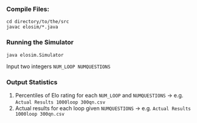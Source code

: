### Compile Files: 
`cd directory/to/the/src`  
`javac elosim/*.java`


### Running the Simulator
`java elosim.Simulator`

Input two integers
`NUM_LOOP NUMQUESTIONS`

### Output Statistics
1. Percentiles of Elo rating for each `NUM_LOOP` and `NUMQUESTIONS` -> e.g. `Actual Results 1000loop 300qn.csv`
2. Actual results for each loop given `NUMQUESTIONS` -> e.g. `Actual Results 1000loop 300qn.csv`
